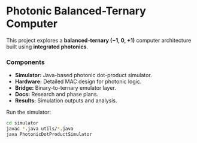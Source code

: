 # Photonic Balanced-Ternary Computer

This project explores a **balanced-ternary (−1, 0, +1)** computer architecture built using **integrated photonics**.

### Components
- **Simulator:** Java-based photonic dot-product simulator.
- **Hardware:** Detailed MAC design for photonic logic.
- **Bridge:** Binary-to-ternary emulator layer.
- **Docs:** Research and phase plans.
- **Results:** Simulation outputs and analysis.

Run the simulator:
```bash
cd simulator
javac *.java utils/*.java
java PhotonicDotProductSimulator

